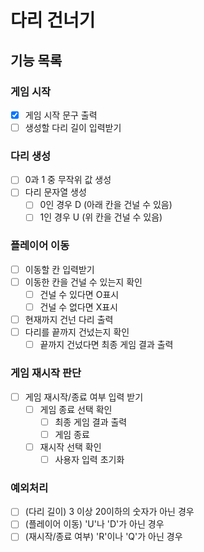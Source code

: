 # 다리 건너기

## 기능 목록

### 게임 시작

- [x] 게임 시작 문구 출력
- [ ] 생성할 다리 길이 입력받기

### 다리 생성

- [ ] 0과 1 중 무작위 값 생성
- [ ] 다리 문자열 생성
  - [ ] 0인 경우 D (아래 칸을 건널 수 있음)
  - [ ] 1인 경우 U (위 칸을 건널 수 있음)

### 플레이어 이동

- [ ] 이동할 칸 입력받기
- [ ] 이동한 칸을 건널 수 있는지 확인
  - [ ] 건널 수 있다면 O표시
  - [ ] 건널 수 없다면 X표시
- [ ] 현재까지 건넌 다리 출력
- [ ] 다리를 끝까지 건넜는지 확인
  - [ ] 끝까지 건넜다면 최종 게임 결과 출력

### 게임 재시작 판단

- [ ] 게임 재시작/종료 여부 입력 받기
  - [ ] 게임 종료 선택 확인
    - [ ] 최종 게임 결과 출력
    - [ ] 게임 종료
  - [ ] 재시작 선택 확인
    - [ ] 사용자 입력 초기화

### 예외처리

- [ ] (다리 길이) 3 이상 20이하의 숫자가 아닌 경우
- [ ] (플레이어 이동) 'U'나 'D'가 아닌 경우
- [ ] (재시작/종료 여부) 'R'이나 'Q'가 아닌 경우
